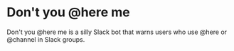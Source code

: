 # Don't you @here me
Don't you @here me is a silly Slack bot that warns users who use @here or @channel in Slack groups.
